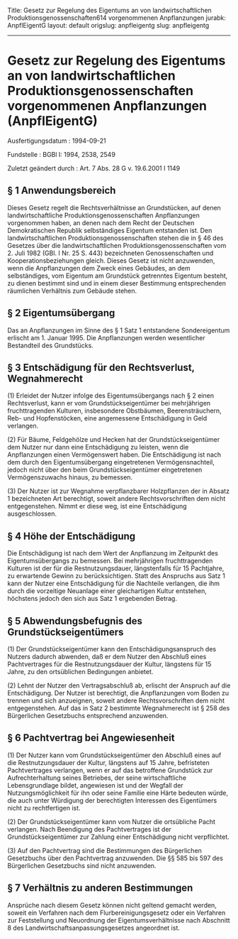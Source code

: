 Title: Gesetz zur Regelung des Eigentums an von landwirtschaftlichen Produktionsgenossenschaften614
  vorgenommenen Anpflanzungen
jurabk: AnpflEigentG
layout: default
origslug: anpfleigentg
slug: anpfleigentg

---

# Gesetz zur Regelung des Eigentums an von landwirtschaftlichen Produktionsgenossenschaften vorgenommenen Anpflanzungen (AnpflEigentG)

Ausfertigungsdatum
:   1994-09-21

Fundstelle
:   BGBl I: 1994, 2538, 2549

Zuletzt geändert durch
:   Art. 7 Abs. 28 G v. 19.6.2001 I 1149


## § 1 Anwendungsbereich

Dieses Gesetz regelt die Rechtsverhältnisse an Grundstücken, auf denen
landwirtschaftliche Produktionsgenossenschaften Anpflanzungen
vorgenommen haben, an denen nach dem Recht der Deutschen
Demokratischen Republik selbständiges Eigentum entstanden ist. Den
landwirtschaftlichen Produktionsgenossenschaften stehen die in § 46
des Gesetzes über die landwirtschaftlichen Produktionsgenossenschaften
vom 2. Juli 1982 (GBl. I Nr. 25 S. 443) bezeichneten Genossenschaften
und Kooperationsbeziehungen gleich. Dieses Gesetz ist nicht
anzuwenden, wenn die Anpflanzungen dem Zweck eines Gebäudes, an dem
selbständiges, vom Eigentum am Grundstück getrenntes Eigentum besteht,
zu dienen bestimmt sind und in einem dieser Bestimmung entsprechenden
räumlichen Verhältnis zum Gebäude stehen.


## § 2 Eigentumsübergang

Das an Anpflanzungen im Sinne des § 1 Satz 1 entstandene
Sondereigentum erlischt am 1. Januar 1995. Die Anpflanzungen werden
wesentlicher Bestandteil des Grundstücks.


## § 3 Entschädigung für den Rechtsverlust, Wegnahmerecht

(1) Erleidet der Nutzer infolge des Eigentumsübergangs nach § 2 einen
Rechtsverlust, kann er vom Grundstückseigentümer bei mehrjährigen
fruchttragenden Kulturen, insbesondere Obstbäumen, Beerensträuchern,
Reb- und Hopfenstöcken, eine angemessene Entschädigung in Geld
verlangen.

(2) Für Bäume, Feldgehölze und Hecken hat der Grundstückseigentümer
dem Nutzer nur dann eine Entschädigung zu leisten, wenn die
Anpflanzungen einen Vermögenswert haben. Die Entschädigung ist nach
dem durch den Eigentumsübergang eingetretenen Vermögensnachteil,
jedoch nicht über den beim Grundstückseigentümer eingetretenen
Vermögenszuwachs hinaus, zu bemessen.

(3) Der Nutzer ist zur Wegnahme verpflanzbarer Holzpflanzen der in
Absatz 1 bezeichneten Art berechtigt, soweit andere Rechtsvorschriften
dem nicht entgegenstehen. Nimmt er diese weg, ist eine Entschädigung
ausgeschlossen.


## § 4 Höhe der Entschädigung

Die Entschädigung ist nach dem Wert der Anpflanzung im Zeitpunkt des
Eigentumsübergangs zu bemessen. Bei mehrjährigen fruchttragenden
Kulturen ist der für die Restnutzungsdauer, längstenfalls für 15
Pachtjahre, zu erwartende Gewinn zu berücksichtigen. Statt des
Anspruchs aus Satz 1 kann der Nutzer eine Entschädigung für die
Nachteile verlangen, die ihm durch die vorzeitige Neuanlage einer
gleichartigen Kultur entstehen, höchstens jedoch den sich aus Satz 1
ergebenden Betrag.


## § 5 Abwendungsbefugnis des Grundstückseigentümers

(1) Der Grundstückseigentümer kann den Entschädigungsanspruch des
Nutzers dadurch abwenden, daß er dem Nutzer den Abschluß eines
Pachtvertrages für die Restnutzungsdauer der Kultur, längstens für 15
Jahre, zu den ortsüblichen Bedingungen anbietet.

(2) Lehnt der Nutzer den Vertragsabschluß ab, erlischt der Anspruch
auf die Entschädigung. Der Nutzer ist berechtigt, die Anpflanzungen
vom Boden zu trennen und sich anzueignen, soweit andere
Rechtsvorschriften dem nicht entgegenstehen. Auf das in Satz 2
bestimmte Wegnahmerecht ist § 258 des Bürgerlichen Gesetzbuchs
entsprechend anzuwenden.


## § 6 Pachtvertrag bei Angewiesenheit

(1) Der Nutzer kann vom Grundstückseigentümer den Abschluß eines auf
die Restnutzungsdauer der Kultur, längstens auf 15 Jahre, befristeten
Pachtvertrages verlangen, wenn er auf das betroffene Grundstück zur
Aufrechterhaltung seines Betriebes, der seine wirtschaftliche
Lebensgrundlage bildet, angewiesen ist und der Wegfall der
Nutzungsmöglichkeit für ihn oder seine Familie eine Härte bedeuten
würde, die auch unter Würdigung der berechtigten Interessen des
Eigentümers nicht zu rechtfertigen ist.

(2) Der Grundstückseigentümer kann vom Nutzer die ortsübliche Pacht
verlangen. Nach Beendigung des Pachtvertrages ist der
Grundstückseigentümer zur Zahlung einer Entschädigung nicht
verpflichtet.

(3) Auf den Pachtvertrag sind die Bestimmungen des Bürgerlichen
Gesetzbuchs über den Pachtvertrag anzuwenden. Die §§ 585 bis 597 des
Bürgerlichen Gesetzbuchs sind nicht anzuwenden.


## § 7 Verhältnis zu anderen Bestimmungen

Ansprüche nach diesem Gesetz können nicht geltend gemacht werden,
soweit ein Verfahren nach dem Flurbereinigungsgesetz oder ein
Verfahren zur Feststellung und Neuordnung der Eigentumsverhältnisse
nach Abschnitt 8 des Landwirtschaftsanpassungsgesetzes angeordnet ist.

